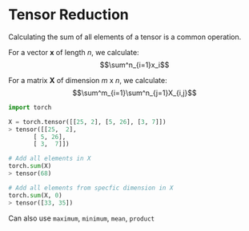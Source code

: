 # Tensor Reduction

Calculating the sum of all elements of a tensor is a common operation.

For a vector $\boldsymbol{x}$ of length $n$, we calculate:
$$\sum^n_{i=1}x_i$$

For a matrix $\boldsymbol{X}$ of dimension $m$ x $n$, we calculate:
$$\sum^m_{i=1}\sum^n_{j=1}X_{i,j}$$

```python
import torch

X = torch.tensor([[25, 2], [5, 26], [3, 7]])
> tensor([[25,  2],
       [ 5, 26],
       [ 3,  7]])

# Add all elements in X
torch.sum(X)
> tensor(68)

# Add all elements from specfic dimension in X
torch.sum(X, 0)
> tensor([33, 35])
```

Can also use `maximum`, `minimum`, `mean`, `product`